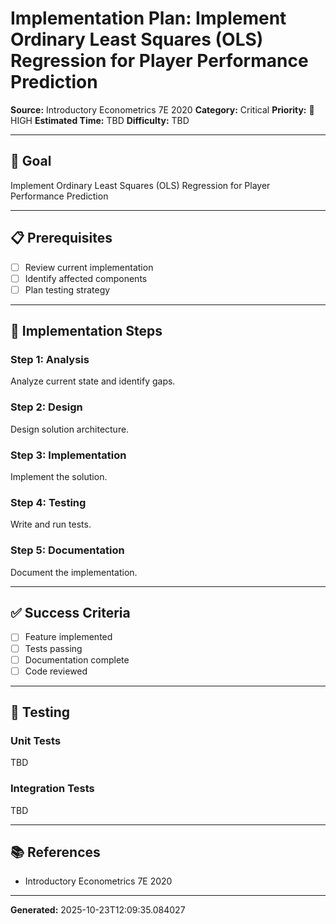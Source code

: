 # Implementation Plan: Implement Ordinary Least Squares (OLS) Regression for Player Performance Prediction

**Source:** Introductory Econometrics 7E 2020
**Category:** Critical
**Priority:** 🔴 HIGH
**Estimated Time:** TBD
**Difficulty:** TBD

---

## 🎯 Goal

Implement Ordinary Least Squares (OLS) Regression for Player Performance Prediction

---

## 📋 Prerequisites

- [ ] Review current implementation
- [ ] Identify affected components
- [ ] Plan testing strategy

---

## 🔧 Implementation Steps

### Step 1: Analysis

Analyze current state and identify gaps.

### Step 2: Design

Design solution architecture.

### Step 3: Implementation

Implement the solution.

### Step 4: Testing

Write and run tests.

### Step 5: Documentation

Document the implementation.

---

## ✅ Success Criteria

- [ ] Feature implemented
- [ ] Tests passing
- [ ] Documentation complete
- [ ] Code reviewed

---

## 🧪 Testing

### Unit Tests

TBD

### Integration Tests

TBD

---

## 📚 References

- Introductory Econometrics 7E 2020

---

**Generated:** 2025-10-23T12:09:35.084027
